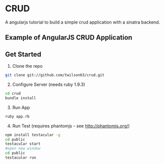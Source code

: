 # CRUD

A angularjs tutorial to build a simple crud application with a sinatra backend.

## Example of AngularJS CRUD Application

## Get Started

1. Clone the repo
``` sh
git clone git://github.com/twilson63/crud.git
```

2. Configure Server (needs ruby 1.9.3)

``` sh
cd crud
bundle install
```

3. Run App

``` sh
ruby app.rb
```

4. Run Test (requires phantomjs - see http://phantomjs.org/)

``` sh
npm install testacular -g
cd public
testacular start
#open new window
cd public
testacular run
```